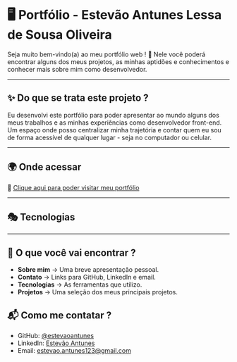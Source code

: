 # 🖥️ Portfólio - Estevão Antunes Lessa de Sousa Oliveira

Seja muito bem-vindo(a) ao meu portfólio web ! 🤚
Nele você poderá encontrar alguns dos meus projetos, as minhas aptidões e conhecimentos e conhecer mais sobre mim como desenvolvedor.

---

## ✨ Do que se trata este projeto ? 

Eu desenvolvi este portfólio para poder apresentar ao mundo alguns dos meus trabalhos e as minhas experiências como desenvolvedor front-end.
Um espaço onde posso centralizar minha trajetória e contar quem eu sou de forma acessível de qualquer lugar - seja no computador ou celular.

---

## 🌍 Onde acessar 

🔗 [Clique aqui para poder visitar meu portfólio]()

---

## 🎭 Tecnologias



---

## 📌 O que você vai encontrar ?

- **Sobre mim** → Uma breve apresentação pessoal.
- **Contato** → Links para GitHub, LinkedIn e email.  
- **Tecnologias** → As ferramentas que utilizo.  
- **Projetos** → Uma seleção dos meus principais projetos.  

## 📬 Como me contatar ?

- GitHub: [@estevaoantunes](https://github.com/estevaoantunes)  
- LinkedIn: [Estevão Antunes](https://linkedin.com/in/estevao-antunes)  
- Email: [estevao.antunes123@gmail.com](mailto:estevao.antunes123@gmail.com)  

